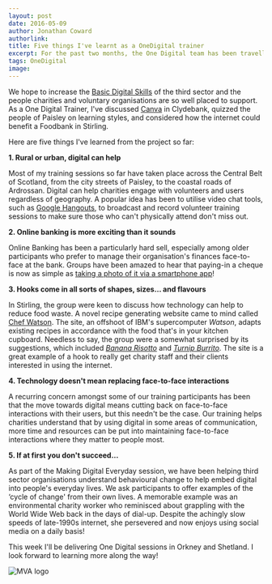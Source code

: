 ```yaml
---
layout: post
date: 2016-05-09
author: Jonathan Coward
authorlink:
title: Five things I've learnt as a OneDigital trainer
excerpt: For the past two months, the One Digital team has been travelling across Scotland to help charities understand the benefits of digital, both for themselves, and for their clients.
tags: OneDigital
image:
---
```


We hope to increase the [Basic Digital Skills](https://www.go-on.co.uk/get-involved/basic-digital-skills/) of the third sector and the people charities and voluntary organisations are so well placed to support. As a One Digital Trainer, I've discussed [Canva](https://www.canva.com) in Clydebank, quizzed the people of Paisley on learning styles, and considered how the internet could benefit a Foodbank in Stirling.

Here are five things I've learned from the project so far:

**1. Rural or urban, digital can help**

Most of my training sessions so far have taken place across the Central Belt of Scotland, from the city streets of Paisley, to the coastal roads of Ardrossan. Digital can help charities engage with volunteers and users regardless of geography. A popular idea has been to utilise video chat tools, such as [Google Hangouts](https://hangouts.google.com/), to broadcast and record volunteer training sessions to make sure those who can't physically attend don't miss out.

**2. Online banking is more exciting than it sounds**

Online Banking has been a particularly hard sell, especially among older participants who prefer to manage their organisation's finances face-to-face at the bank. Groups have been amazed to hear that paying-in a cheque is now as simple as [taking a photo of it via a smartphone app](http://www.techworld.com/news/mobile/barlcays-extends-mobile-cheque-imaging-service-android-users-3618421/)!

**3. Hooks come in all sorts of shapes, sizes… and flavours**

In Stirling, the group were keen to discuss how technology can help to reduce food waste. A novel recipe generating website came to mind called [Chef Watson](https://www.ibmchefwatson.com/). The site, an offshoot of IBM's supercomputer *Watson*, adapts existing recipes in accordance with the food that's in your kitchen cupboard. Needless to say, the group were a somewhat surprised by its suggestions, which included *[Banana Risotto](https://www.ibmchefwatson.com/recipe/a2cf7678-846e-4f6e-8409-05873c4bcaaa)* and *[Turnip Burrito](https://www.ibmchefwatson.com/tupler#recipe%2F1182-0885-02721-01084%2F%2F17022%2F%2F2777-2039-1084-1182-486-885-3941-3361-2721-3977-6129-25%2F1472%2F0)*. The site is a great example of a hook to really get charity staff and their clients interested in using the internet.

**4. Technology doesn't mean replacing face-to-face interactions**

A recurring concern amongst some of our training participants has been that the move towards digital means cutting back on face-to-face interactions with their users, but this needn't be the case. Our training helps charities understand that by using digital in some areas of communication, more time and resources can be put into maintaining face-to-face interactions where they matter to people most.

**5. If at first you don't succeed…**

As part of the Making Digital Everyday session, we have been helping third sector organisations understand behavioural change to help embed digital into people's everyday lives. We ask participants to offer examples of the ‘cycle of change' from their own lives. A memorable example was an environmental charity worker who reminisced about grappling with the World Wide Web back in the days of dial-up. Despite the achingly slow speeds of late-1990s internet, she persevered and now enjoys using social media on a daily basis!

This week I'll be delivering One Digital sessions in Orkney and Shetland. I look forward to learning more along the way!

<img src="http://www.scvo.org.uk/wp-content/uploads/2016/04/MVA-300x117.jpg" alt="MVA logo" />
